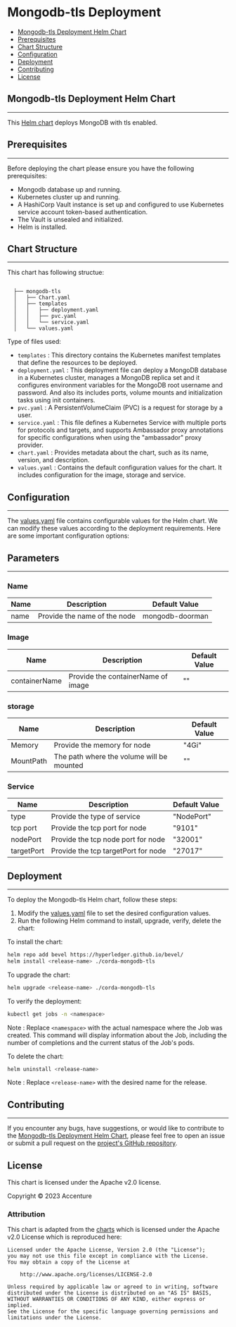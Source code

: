 [//]: # (##############################################################################################)
[//]: # (Copyright Accenture. All Rights Reserved.)
[//]: # (SPDX-License-Identifier: Apache-2.0)
[//]: # (##############################################################################################)

<a name = "deploy mongodb-tls"></a>
# Mongodb-tls Deployment

- [Mongodb-tls Deployment Helm Chart](#Mongodb-tls-deployment-helm-chart)
- [Prerequisites](#prerequisites)
- [Chart Structure](#chart-structure)
- [Configuration](#configuration)
- [Deployment](#deployment)
- [Contributing](#contributing)
- [License](#license)

<a name = "Mongodb-tls-deployment-helm-chart"></a>
## Mongodb-tls Deployment Helm Chart
---
This [Helm chart](https://github.com/hyperledger/bevel/tree/develop/platforms/r3-corda/charts/corda-mongodb-tls) deploys MongoDB with tls enabled.

<a name = "prerequisites"></a>
## Prerequisites
---
Before deploying the chart please ensure you have the following prerequisites:

- Mongodb database up and running.
- Kubernetes cluster up and running.
- A HashiCorp Vault instance is set up and configured to use Kubernetes service account token-based authentication.
- The Vault is unsealed and initialized.
- Helm is installed.

<a name = "chart-structure"></a>
## Chart Structure
---
This chart has following structue:

```
  
  ├── mongodb-tls
  │   ├── Chart.yaml
  │   ├── templates
  │   │   ├── deployment.yaml
  │   │   ├── pvc.yaml
  │   │   └── service.yaml
  │   └── values.yaml
```

Type of files used:

- `templates`       : This directory contains the Kubernetes manifest templates that define the resources to be deployed.
- `deployment.yaml` : This deployment file can deploy a MongoDB database in a Kubernetes cluster, manages a MongoDB replica set and it configures environment variables for the MongoDB root username and password. And also its includes ports, volume mounts and initialization tasks using init containers.  
- `pvc.yaml`        : A PersistentVolumeClaim (PVC) is a request for storage by a user.
- `service.yaml`    : This file defines a Kubernetes Service with multiple ports for protocols and targets, and supports Ambassador proxy annotations for specific configurations when using the "ambassador" proxy provider.
- `chart.yaml`      : Provides metadata about the chart, such as its name, version, and description.
- `values.yaml`     : Contains the default configuration values for the chart. It includes configuration for the image, storage and service.


<a name = "configuration"></a>
## Configuration
---
The [values.yaml](https://github.com/hyperledger/bevel/blob/develop/platforms/r3-corda/charts/corda-mongodb-tls/values.yaml) file contains configurable values for the Helm chart. We can modify these values according to the deployment requirements. Here are some important configuration options:

## Parameters
---

### Name

| Name       | Description                                        | Default Value   |
| -----------| -------------------------------------------------- | -------------   |
| name       | Provide the name of the node                       | mongodb-doorman |

### Image

| Name                     | Description                                             | Default Value   |
| ------------------------ | ------------------------------------------------------- | --------------- |
| containerName            | Provide the containerName of image                      | ""              |

### storage

| Name                  | Description                               | Default Value   |
| --------------------- | ------------------------------------------| -------------   |
| Memory                | Provide the memory for node               | "4Gi"           |
| MountPath             | The path where the volume will be mounted | ""              |

### Service

| Name                  | Description                               | Default Value   |
| --------------------- | ------------------------------------------| -------------   |
| type                  | Provide the type of service               | "NodePort"      |
| tcp port              | Provide the tcp port for node             | "9101"          |
| nodePort              | Provide the tcp node port for node        | "32001"         |
| targetPort            | Provide the tcp targetPort for node       | "27017"         |


<a name = "deployment"></a>
## Deployment
---

To deploy the Mongodb-tls Helm chart, follow these steps:

1. Modify the [values.yaml](https://github.com/hyperledger/bevel/blob/develop/platforms/r3-corda/charts/corda-mongodb-tls/values.yaml) file to set the desired configuration values.
2. Run the following Helm command to install, upgrade, verify, delete the chart:

To install the chart:
```bash
helm repo add bevel https://hyperledger.github.io/bevel/
helm install <release-name> ./corda-mongodb-tls
```

To upgrade the chart:
```bash
helm upgrade <release-name> ./corda-mongodb-tls
```

To verify the deployment:
```bash
kubectl get jobs -n <namespace>
```
Note : Replace `<namespace>` with the actual namespace where the Job was created. This command will display information about the Job, including the number of completions and the current status of the Job's pods.


To delete the chart: 
```bash
helm uninstall <release-name>
```
Note : Replace `<release-name>` with the desired name for the release.


<a name = "contributing"></a>
## Contributing
---
If you encounter any bugs, have suggestions, or would like to contribute to the [Mongodb-tls Deployment Helm Chart](https://github.com/hyperledger/bevel/tree/develop/platforms/r3-corda/charts/corda-mongodb-tls), please feel free to open an issue or submit a pull request on the [project's GitHub repository](https://github.com/hyperledger/bevel).

<a name = "license"></a>
## License

This chart is licensed under the Apache v2.0 license.

Copyright &copy; 2023 Accenture

### Attribution

This chart is adapted from the [charts](https://hyperledger.github.io/bevel/) which is licensed under the Apache v2.0 License which is reproduced here:

```
Licensed under the Apache License, Version 2.0 (the "License");
you may not use this file except in compliance with the License.
You may obtain a copy of the License at

    http://www.apache.org/licenses/LICENSE-2.0

Unless required by applicable law or agreed to in writing, software
distributed under the License is distributed on an "AS IS" BASIS,
WITHOUT WARRANTIES OR CONDITIONS OF ANY KIND, either express or implied.
See the License for the specific language governing permissions and
limitations under the License.
```
